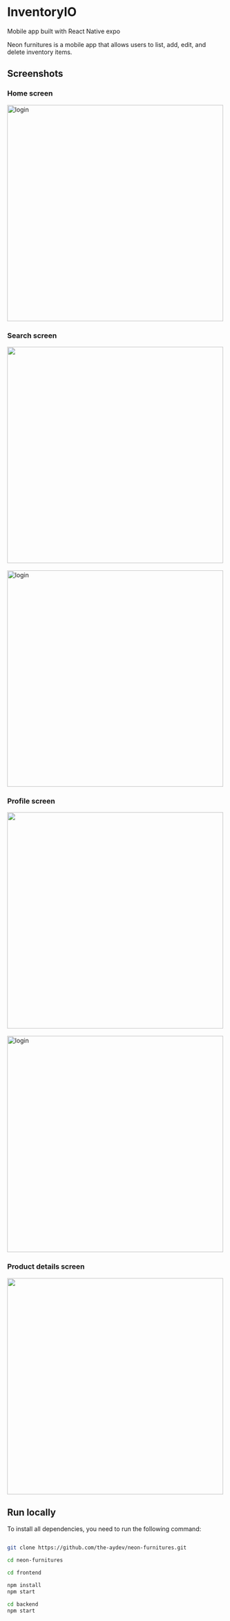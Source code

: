 # InventoryIO

Mobile app built with React Native expo

Neon furnitures is a mobile app that allows users to list, add, edit, and delete inventory items.

## Screenshots

### Home screen

<img src="assets/images/screenshots/loginn.png" height="500em" alt='login' />

### Search screen

<img src="assets/images/screenshots/empty home.png" height="500em" />&nbsp;&nbsp;&nbsp;&nbsp;&nbsp;&nbsp;&nbsp;&nbsp;<img src="assets/images/screenshots/home.png" height="500em" alt='login' />

### Profile screen

<img src="assets/images/screenshots/create.png" height="500em" />&nbsp;&nbsp;&nbsp;&nbsp;&nbsp;&nbsp;&nbsp;&nbsp;<img src="assets/images/screenshots/edit.png" height="500em" alt='login' />

### Product details screen

<img src="assets/images/screenshots/modal.png" height="500em" />

## Run locally

To install all dependencies, you need to run the following command:

```bash

git clone https://github.com/the-aydev/neon-furnitures.git

cd neon-furnitures

cd frontend

npm install
npm start

cd backend
npm start

```
